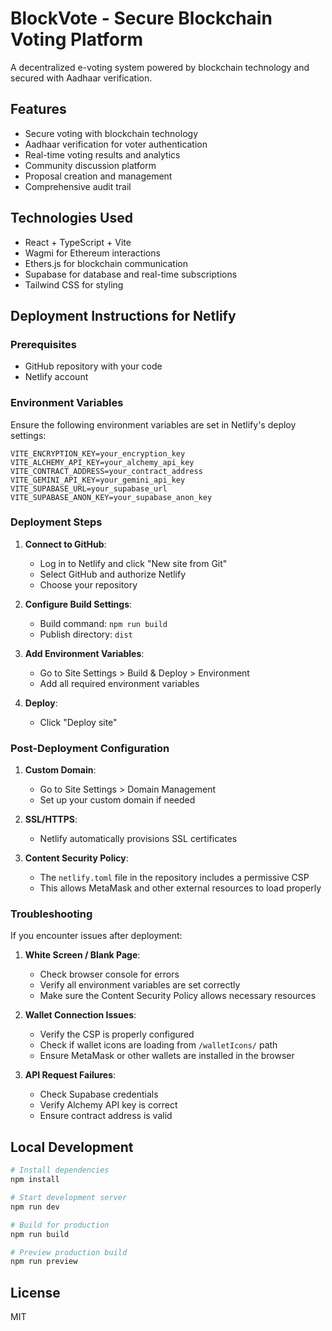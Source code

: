 # BlockVote - Secure Blockchain Voting Platform

A decentralized e-voting system powered by blockchain technology and secured with Aadhaar verification.

## Features

- Secure voting with blockchain technology
- Aadhaar verification for voter authentication
- Real-time voting results and analytics
- Community discussion platform
- Proposal creation and management
- Comprehensive audit trail

## Technologies Used

- React + TypeScript + Vite
- Wagmi for Ethereum interactions
- Ethers.js for blockchain communication
- Supabase for database and real-time subscriptions
- Tailwind CSS for styling

## Deployment Instructions for Netlify

### Prerequisites

- GitHub repository with your code
- Netlify account

### Environment Variables

Ensure the following environment variables are set in Netlify's deploy settings:

```
VITE_ENCRYPTION_KEY=your_encryption_key
VITE_ALCHEMY_API_KEY=your_alchemy_api_key
VITE_CONTRACT_ADDRESS=your_contract_address
VITE_GEMINI_API_KEY=your_gemini_api_key
VITE_SUPABASE_URL=your_supabase_url
VITE_SUPABASE_ANON_KEY=your_supabase_anon_key
```

### Deployment Steps

1. **Connect to GitHub**:
   - Log in to Netlify and click "New site from Git"
   - Select GitHub and authorize Netlify
   - Choose your repository

2. **Configure Build Settings**:
   - Build command: `npm run build`
   - Publish directory: `dist`

3. **Add Environment Variables**:
   - Go to Site Settings > Build & Deploy > Environment
   - Add all required environment variables

4. **Deploy**:
   - Click "Deploy site"

### Post-Deployment Configuration

1. **Custom Domain**:
   - Go to Site Settings > Domain Management
   - Set up your custom domain if needed

2. **SSL/HTTPS**:
   - Netlify automatically provisions SSL certificates

3. **Content Security Policy**:
   - The `netlify.toml` file in the repository includes a permissive CSP
   - This allows MetaMask and other external resources to load properly

### Troubleshooting

If you encounter issues after deployment:

1. **White Screen / Blank Page**:
   - Check browser console for errors
   - Verify all environment variables are set correctly
   - Make sure the Content Security Policy allows necessary resources

2. **Wallet Connection Issues**:
   - Verify the CSP is properly configured
   - Check if wallet icons are loading from `/walletIcons/` path
   - Ensure MetaMask or other wallets are installed in the browser

3. **API Request Failures**:
   - Check Supabase credentials
   - Verify Alchemy API key is correct
   - Ensure contract address is valid

## Local Development

```bash
# Install dependencies
npm install

# Start development server
npm run dev

# Build for production
npm run build

# Preview production build
npm run preview
```

## License

MIT 